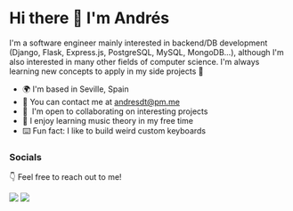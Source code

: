 # Hi there 👋 I'm Andrés

I'm a software engineer mainly interested in backend/DB development (Django, Flask, Express.js, PostgreSQL, MySQL, MongoDB...), although I'm also interested in many other fields of computer science. I'm always learning new concepts to apply in my side projects 🚀

- 🌍  I'm based in Seville, Spain
- 📩  You can contact me at [andresdt@pm.me](mailto:andresdt@pm.me)
- 🤝  I'm open to collaborating on interesting projects
- 🎼  I enjoy learning music theory in my free time
- ⌨️  Fun fact: I like to build weird custom keyboards

### Socials
👇 Feel free to reach out to me! 
<p align="left"> <a href="https://www.linkedin.com/in/andrsdt" target="_blank" rel="noreferrer"><img src="https://img.shields.io/badge/linkedin-%230077B5.svg?style=for-the-badge&logo=linkedin&logoColor=white"/></a> <a href="https://www.github.com/andrsdt" target="_blank" rel="noreferrer"><img src="https://img.shields.io/badge/github-%23121011.svg?style=for-the-badge&logo=github&logoColor=white"/></a></p>
